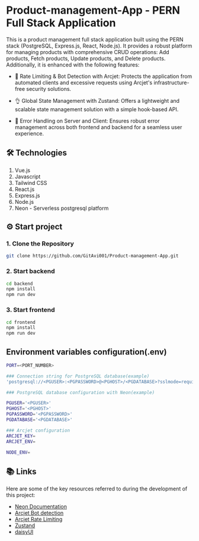 # Product-management-App - PERN Full Stack Application

This is a product management full stack application built using the PERN stack (PostgreSQL, Express.js, React, Node.js). It provides a robust platform for managing products with comprehensive CRUD operations: Add products, Fetch products, Update products, and Delete products. Additionally, it is enhanced with the following features:


- 🚀 Rate Limiting & Bot Detection with Arcjet: Protects the application from automated clients and excessive requests using Arcjet's infrastructure-free security solutions.

- 👌 Global State Management with Zustand: Offers a lightweight and scalable state management solution with a simple hook-based API.

- 🐞 Error Handling on Server and Client: Ensures robust error management across both frontend and backend for a seamless user experience.

## 🛠️ Technologies

1. Vue.js
2. Javascript
3. Tailwind CSS
4. React.js
5. Express.js
6. Node.js
7. Neon - Serverless postgresql platform

## ⚙️ Start project

### 1. Clone the Repository

```bash
git clone https://github.com/GitAvi001/Product-management-App.git
```

### 2. Start backend

```bash
cd backend
npm install
npm run dev
```

### 3. Start frontend

```bash
cd frontend
npm install
npm run dev
```

## Environment variables configuration(.env)
```bash
PORT=<PORT_NUMBER>

### Connection string for PostgreSQL database(example)
'postgresql://<PGUSER>:<PGPASSWORD>@<PGHOST>/<PGDATABASE>?sslmode=require&channel_binding=require'

### PostgreSQL database configuration with Neon(example)

PGUSER='<PGUSER>'
PGHOST='<PGHOST>'
PGPASSWORD='<PGPASSWORD>'
PGDATABASE='<PGDATABASE>'

### Arcjet configuration
ARCJET_KEY=
ARCJET_ENV=

NODE_ENV=
```

## 📚 Links

Here are some of the key resources referred to during the development of this project:

- [Neon  Documentation](https://neon.com/docs/introduction) 
- [Arcjet Bot detection](https://docs.arcjet.com/bot-protection/quick-start)
- [Arcjet Rate Limiting](https://docs.arcjet.com/rate-limiting/quick-start)
- [Zustand](https://zustand.docs.pmnd.rs/getting-started/introduction)
- [daisyUI](https://v4.daisyui.com/docs/install/)
